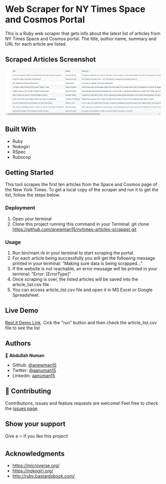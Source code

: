 # Web Scraper for NY Times Space and Cosmos Portal
This is a Ruby web scraper that gets info about the latest list of articles from NY Times Space and Cosmos portal. The title, author name, summary and URL for each article are listed.

## Scraped Articles Screenshot
![Scraped Articles Screenshot](./nytimes-articles-scraper-screenshot.png)

## Built With
- Ruby
- Nokogiri
- RSpec
- Rubocop

## Getting Started
This tool scrapes the first ten articles from the Space and Cosmos page of the New York Times. To get a local copy of the scraper and run it to get the list, follow the steps below.

### Deployment
1. Open your terminal
2. Clone this project running this command in your Terminal: git clone https://github.com/anewman15/nytimes-articles-scrapper.git

### Usage
1. Run bin/main.rb in your terminal to start scraping the portal.
3. For each article being successfully you will get the following message printed in your terminal: 
"Making sure data is being scrapped..."
4. If the website is not reachable, an error message will be printed in your terminal: 
"Error: [ErrorType]"
5. Once scraping is over, the listed articles will be saved into the article_list.csv file.
6. You can access article_list.csv file and open it in MS Excel or Google Spreadsheet.

## Live Demo
[Repl.it Demo Link](https://repl.it/@anewman15/nytimes-articles-scraper#main.rb).
Cick the "run" button and then check the article_list.csv file to see the list

## Authors
👤 **Abdullah Numan**
- Github: [@anewman15](https://github.com/anewman15)
- Twitter: [@aanuman15](https://twitter.com/aanuman15)
- Linkedin: [aanuman15](https://www.linkedin.com/in/aanuman15/)

## 🤝 Contributing
Contributions, issues and feature requests are welcome!
Feel free to check the [issues page](https://github.com/anewman15/nytimes-articles-scraper/issues).

## Show your support
Give a ⭐️ if you like this project!

## Acknowledgments
- https://microverse.org/
- https://nokogiri.org/
- http://ruby.bastardsbook.com/